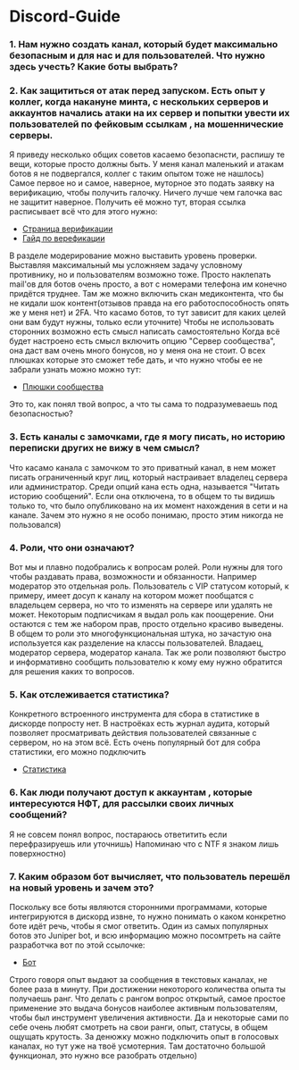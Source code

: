 # Discord-Guide

### 1. Нам нужно создать канал, который будет максимально безопасным и для нас и для пользователей. Что нужно здесь учесть? Какие боты выбрать?
###  2. Как защититься от атак перед запуском. Есть опыт у коллег, когда накануне минта, с нескольких серверов и аккаунтов начались атаки на их сервер и попытки увести их пользователей по фейковым ссылкам , на мошеннические серверы.

Я приведу несколько общих советов касаемо безопаснсти, распишу те вещи, которые просто должны быть. У меня канал маленький и атакам ботов я не подвергался, коллег с таким опытом тоже не нашлось)
Самое первое но и самое, наверное, муторное это подать заявку на верификацию, чтобы получить галочку. Ничего лучше чем галочка вас не защитит наверное. Получить её можно тут, вторая ссылка расписывает всё
что для этого нужно:
- [Страница верификации](https://discord.com/verification)
- [Гайд по верефикации](https://support.discord.com/hc/ru/articles/360001107231)


В разделе модерирование можно выставить уровень проверки. Выставляя максимальный мы усложняем задачу условному противнику, но и пользователям возможно тоже. Просто наклепать mail'ов для ботов очень просто,
а вот с номерами телефона им конечно придётся труднее. Там же можно включить скан медиконтента, что бы не кидали шок контент(отзывов правда на его работоспособность опять же у меня нет)  и 2FA. Что касамо
ботов, то тут зависит для каких целей они вам будут нужны, только если уточните) Чтобы не использовать сторонних возможно есть смысл написать самостоятельно
Когда всё будет настроено есть смысл включить опцию "Сервер сообщества", она даст вам очень много бонусов, но у меня она не стоит. О всех плюшках которые это сможет тебе дать, и что нужно чтобы ее не забрали
узнать можно можно тут:

 - [Плюшки сообщества](https://support.discord.com/hc/ru/articles/360047132851)


Это то, как понял твой вопрос, а что ты сама то подразумеваешь под безопасностью?


### 3. Есть каналы с замочками, где я могу писать, но историю переписки других не вижу в чем смысл?


Что касамо канала с замочком то это приватный канал, в нем может писать ограниченный круг лиц, который настраивает владелец сервера или администратор. Среди опций кана есть одна, называется 
"Читать историю сообщений". Если она отключена, то в общем то ты видишь только то, что было опубликовано на их момент нахождения в сети и на канале. 
 Зачем это нужно я не особо понимаю, просто этим никогда не пользовался)

### 4. Роли, что они означают?

Вот мы и плавно подобрались к вопросам ролей. Роли нужны для того чтобы раздавать права, возможности и обязанности. Например модератор это отдельная роль. Пользователь с VIP статусом который,
к примеру, имеет досуп к каналу на котором может пообщатся с владельцем сервера, но что то изменять на сервере или удалять не может. Некоторым подписчикам я выдал роль как поощерение. Они остаются с тем
же набором прав, просто отдельно красиво выведены. В общем то роли это многофункциональная штука, но зачастую она используется как разделение на классы пользователей. Владаец, модератор сервера, модератор 
канала. Так же роли позволяют быстро и информативно сообщить пользователю к кому ему нужно обратится для решения каких то вопросов. 

### 5. Как отслеживается статистика?

Конкретного встроенного инструмента для сбора в статистике в дискорде попросту нет. В настроёках есть журнал аудита, который позволяет просматривать действия пользователей связанные с сервером,
но на этом всё. Есть очень популярный бот для собра статистики, его можно подключить

- [Статистика](https://serverstatsbot.com)

### 6. Как люди получают доступ к аккаунтам , которые интересуются НФТ, для рассылки своих личных сообщений?

Я не совсем понял вопрос, постараюсь ответитить если перефразируешь или уточнишь) Напоминаю что с NTF я знаком лишь поверхностно)

### 7. Каким образом бот вычисляет, что пользователь перешёл на новый уровень и зачем это?

Поскольку все боты являются сторонними программами, которые интегрируются в дискорд извне, то нужно понимать о каком конкретно боте идёт речь, чтобы я смог ответить. 
Один из самых популярных ботов это Juniper bot, и всю информацию можно посомтреть на сайте разработчка вот по этой ссылочке:

- [Бот](https://docs.juniper.bot/features/ranking/experience/)

Строго говоря опыт выдают за сообщения в текстовых каналах, не более раза в минуту. При достижении некоторого количества опыта ты получаешь ранг. Что делать с рангом вопрос открытый, самое простое применение
это выдача бонусов наиболее активным пользователям, чтобы был инструмент увеличения активности. Да и некоторые сами по себе очень любят смотреть на свои ранги, опыт, статусы, в общем ощущать крутость.
За денюжку можно подключить опыт в голосовых каналах, но тут уже на твоё усмотерния. Там достаточно большой функционал, это нужно все разобрать отдельно)
